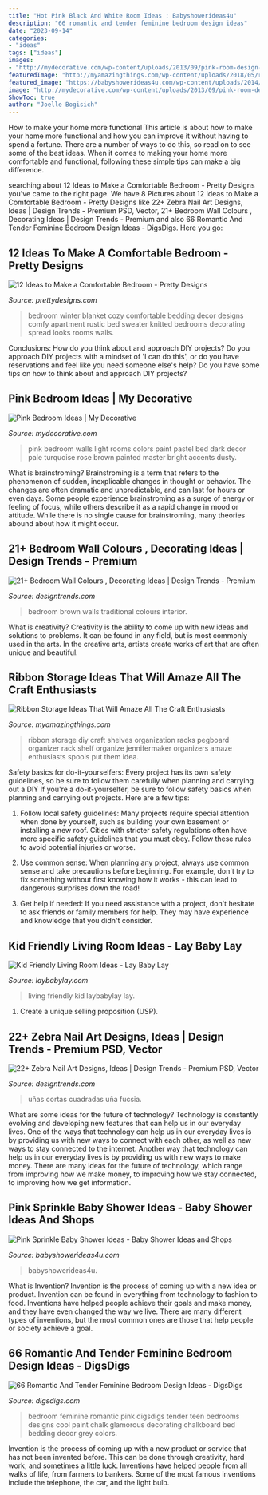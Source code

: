 ```yaml
---
title: "Hot Pink Black And White Room Ideas : Babyshowerideas4u"
description: "66 romantic and tender feminine bedroom design ideas"
date: "2023-09-14"
categories:
- "ideas"
tags: ["ideas"]
images:
- "http://mydecorative.com/wp-content/uploads/2013/09/pink-room-design-ideas-13al.jpg"
featuredImage: "http://myamazingthings.com/wp-content/uploads/2018/05/ribbon-storage-ideas-.jpg"
featured_image: "https://babyshowerideas4u.com/wp-content/uploads/2014/01/pink-7.jpg"
image: "http://mydecorative.com/wp-content/uploads/2013/09/pink-room-design-ideas-13al.jpg"
ShowToc: true
author: "Joelle Bogisich"
---
```



How to make your home more functional
This article is about how to make your home more functional and how you can improve it without having to spend a fortune. There are a number of ways to do this, so read on to see some of the best ideas. When it comes to making your home more comfortable and functional, following these simple tips can make a big difference.

	

		
searching about 12 Ideas to Make a Comfortable Bedroom - Pretty Designs you've came to the right page. We have 8 Pictures about 12 Ideas to Make a Comfortable Bedroom - Pretty Designs like 22+ Zebra Nail Art Designs, Ideas | Design Trends - Premium PSD, Vector, 21+ Bedroom Wall Colours , Decorating Ideas | Design Trends - Premium and also 66 Romantic And Tender Feminine Bedroom Design Ideas - DigsDigs. Here you go:
		
    
## 12 Ideas To Make A Comfortable Bedroom - Pretty Designs

<img loading=lazy src="http://www.prettydesigns.com/wp-content/uploads/2014/07/Winter-Bedroom-White-Blanket.jpg" onerror="this.onerror=null;this.src='https://tse1.mm.bing.net/th?id=OIP.xtymGrgColna2MZrBrTZsgHaHA&amp;pid=15.1';" alt="12 Ideas to Make a Comfortable Bedroom - Pretty Designs">

_Source: prettydesigns.com_

>bedroom winter blanket cozy comfortable bedding decor designs comfy apartment rustic bed sweater knitted bedrooms decorating spread looks rooms walls. 

	

Conclusions: How do you think about and approach DIY projects?
Do you approach DIY projects with a mindset of 'I can do this', or do you have reservations and feel like you need someone else's help? Do you have some tips on how to think about and approach DIY projects?

    
## Pink Bedroom Ideas | My Decorative

<img loading=lazy src="http://mydecorative.com/wp-content/uploads/2013/09/pink-room-design-ideas-13al.jpg" onerror="this.onerror=null;this.src='https://tse1.mm.bing.net/th?id=OIP.OuV2qSn4RrdCtP6uLqUmFwHaKh&amp;pid=15.1';" alt="Pink Bedroom Ideas | My Decorative">

_Source: mydecorative.com_

>pink bedroom walls light rooms colors paint pastel bed dark decor pale turquoise rose brown painted master bright accents dusty. 

	

What is brainstroming?
Brainstroming is a term that refers to the phenomenon of sudden, inexplicable changes in thought or behavior. The changes are often dramatic and unpredictable, and can last for hours or even days. Some people experience brainstroming as a surge of energy or feeling of focus, while others describe it as a rapid change in mood or attitude. While there is no single cause for brainstroming, many theories abound about how it might occur.

    
## 21+ Bedroom Wall Colours , Decorating Ideas | Design Trends - Premium

<img loading=lazy src="https://images.designtrends.com/wp-content/uploads/2016/04/18060851/Traditional-Bedroom-With-Brown-Walls.jpg" onerror="this.onerror=null;this.src='https://tse1.mm.bing.net/th?id=OIP.0FEJ3WPQpq3FghncRsl9-gHaLH&amp;pid=15.1';" alt="21+ Bedroom Wall Colours , Decorating Ideas | Design Trends - Premium">

_Source: designtrends.com_

>bedroom brown walls traditional colours interior. 

	

What is creativity?
Creativity is the ability to come up with new ideas and solutions to problems. It can be found in any field, but is most commonly used in the arts. In the creative arts, artists create works of art that are often unique and beautiful.

    
## Ribbon Storage Ideas That Will Amaze All The Craft Enthusiasts

<img loading=lazy src="http://myamazingthings.com/wp-content/uploads/2018/05/ribbon-storage-ideas-.jpg" onerror="this.onerror=null;this.src='https://tse1.mm.bing.net/th?id=OIP.e9j12BA-BfoOpEDv6e7SsQHaNg&amp;pid=15.1';" alt="Ribbon Storage Ideas That Will Amaze All The Craft Enthusiasts">

_Source: myamazingthings.com_

>ribbon storage diy craft shelves organization racks pegboard organizer rack shelf organize jennifermaker organizers amaze enthusiasts spools put them idea. 

	

Safety basics for do-it-yourselfers: Every project has its own safety guidelines, so be sure to follow them carefully when planning and carrying out a DIY
If you're a do-it-yourselfer, be sure to follow safety basics when planning and carrying out projects. Here are a few tips:
1. Follow local safety guidelines: Many projects require special attention when done by yourself, such as building your own basement or installing a new roof. Cities with stricter safety regulations often have more specific safety guidelines that you must obey. Follow these rules to avoid potential injuries or worse.

2. Use common sense: When planning any project, always use common sense and take precautions before beginning. For example, don't try to fix something without first knowing how it works - this can lead to dangerous surprises down the road!

3. Get help if needed: If you need assistance with a project, don't hesitate to ask friends or family members for help. They may have experience and knowledge that you didn't consider.

    
## Kid Friendly Living Room Ideas - Lay Baby Lay

<img loading=lazy src="https://res.cloudinary.com/laybabylay/image/upload/q_90,w_1200/living_room_redo-55_i3ewxb.jpg" onerror="this.onerror=null;this.src='https://tse4.mm.bing.net/th?id=OIP.iYaGGw_xkJdgdeJPC9JUzgHaK6&amp;pid=15.1';" alt="Kid Friendly Living Room Ideas - Lay Baby Lay">

_Source: laybabylay.com_

>living friendly kid laybabylay lay. 

	

1. Create a unique selling proposition (USP).

    
## 22+ Zebra Nail Art Designs, Ideas | Design Trends - Premium PSD, Vector

<img loading=lazy src="https://images.designtrends.com/wp-content/uploads/2015/10/06050603/Pink-Black-Zebra-Nail-Design.jpg" onerror="this.onerror=null;this.src='https://tse2.mm.bing.net/th?id=OIP.E__J32TgNfryyHeFz_uNDQHaJ3&amp;pid=15.1';" alt="22+ Zebra Nail Art Designs, Ideas | Design Trends - Premium PSD, Vector">

_Source: designtrends.com_

>uñas cortas cuadradas uña fucsia. 

	

What are some ideas for the future of technology?
Technology is constantly evolving and developing new features that can help us in our everyday lives. One of the ways that technology can help us in our everyday lives is by providing us with new ways to connect with each other, as well as new ways to stay connected to the internet. Another way that technology can help us in our everyday lives is by providing us with new ways to make money. There are many ideas for the future of technology, which range from improving how we make money, to improving how we stay connected, to improving how we get information.

    
## Pink Sprinkle Baby Shower Ideas - Baby Shower Ideas And Shops

<img loading=lazy src="https://babyshowerideas4u.com/wp-content/uploads/2014/01/pink-7.jpg" onerror="this.onerror=null;this.src='https://tse4.mm.bing.net/th?id=OIP.HqezZl1TLyukgiHpdVquKAHaLI&amp;pid=15.1';" alt="Pink Sprinkle Baby Shower Ideas - Baby Shower Ideas and Shops">

_Source: babyshowerideas4u.com_

>babyshowerideas4u. 

	

What is Invention?
Invention is the process of coming up with a new idea or product. Invention can be found in everything from technology to fashion to food. Inventions have helped people achieve their goals and make money, and they have even changed the way we live. There are many different types of inventions, but the most common ones are those that help people or society achieve a goal.

    
## 66 Romantic And Tender Feminine Bedroom Design Ideas - DigsDigs

<img loading=lazy src="http://www.digsdigs.com/photos/romantic-and-tender-feminine-bedroom-designs-55.jpg" onerror="this.onerror=null;this.src='https://tse2.mm.bing.net/th?id=OIP.a9jei1hiXuR7k1rUlbDKrQHaJ4&amp;pid=15.1';" alt="66 Romantic And Tender Feminine Bedroom Design Ideas - DigsDigs">

_Source: digsdigs.com_

>bedroom feminine romantic pink digsdigs tender teen bedrooms designs cool paint chalk glamorous decorating chalkboard bed bedding decor grey colors. 

	

Invention is the process of coming up with a new product or service that has not been invented before. This can be done through creativity, hard work, and sometimes a little luck. Inventions have helped people from all walks of life, from farmers to bankers. Some of the most famous inventions include the telephone, the car, and the light bulb.

